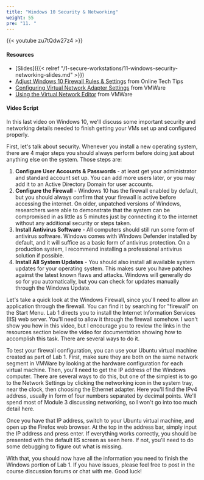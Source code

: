 ```yaml
---
title: "Windows 10 Security & Networking"
weight: 55
pre: "11. "
---
```


{{< youtube zu7tQdw27z4 >}}

#### Resources

* [Slides]({{< relref "/1-secure-workstations/11-windows-security-networking-slides.md" >}})
* [Adjust Windows 10 Firewall Rules & Settings](https://www.online-tech-tips.com/windows-10/adjust-windows-10-firewall-settings/) from Online Tech Tips
* [Configuring Virtual Network Adapter Settings](https://docs.vmware.com/en/VMware-Workstation-Pro/12.0/com.vmware.ws.using.doc/GUID-C82DCB68-2EFA-460A-A765-37225883337D.html) from VMWare
* [Using the Virtual Network Editor](https://docs.vmware.com/en/VMware-Workstation-Pro/12.0/com.vmware.ws.using.doc/GUID-AC956B17-30BA-45F7-9A39-DCCB96B0A713.html) from VMWare

#### Video Script

In this last video on Windows 10, we'll discuss some important security and networking details needed to finish getting your VMs set up and configured properly.

First, let's talk about security. Whenever you install a new operating system, there are 4 major steps you should always perform before doing just about anything else on the system. Those steps are:

1. **Configure User Accounts & Passwords** - at least get your administrator and standard account set up. You can add more users later, or you may add it to an Active Directory Domain for user accounts.
1. **Configure the Firewall** - Windows 10 has the firewall enabled by default, but you should always confirm that your firewall is active before accessing the internet. On older, unpatched versions of Windows, researchers were able to demonstrate that the system can be compromised in as little as 5 minutes just by connecting it to the internet without any additional security or steps taken.
2. **Install Antivirus Software** - All computers should still run some form of antivirus software. Windows comes with Windows Defender installed by default, and it will suffice as a basic form of antivirus protection. On a production system, I recommend installing a professional antivirus solution if possible.
1. **Install All System Updates** - You should also install all available system updates for your operating system. This makes sure you have patches against the latest known flaws and attacks. Windows will generally do so for you automatically, but you can check for updates manually through the Windows Update.

Let's take a quick look at the Windows Firewall, since you'll need to allow an application through the firewall. You can find it by searching for "firewall" on the Start Menu. Lab 1 directs you to install the Internet Information Services (IIS) web server. You'll need to allow it through the firewall somehow. I won't show you how in this video, but I encourage you to review the links in the resources section below the video for documentation showing how to accomplish this task. There are several ways to do it.

To test your firewall configuration, you can use your Ubuntu virtual machine created as part of Lab 1. First, make sure they are both on the same network segment in VMWare by looking at the hardware configuration for each virtual machine. Then, you'll need to get the IP address of the Windows computer. There are several ways to do this, but one of the simplest is to go to the Network Settings by clicking the networking icon in the system tray, near the clock, then choosing the Ethernet adapter. Here you'll find the IPv4 address, usually in form of four numbers separated by decimal points. We'll spend most of Module 3 discussing networking, so I won't go into too much detail here.

Once you have that IP address, switch to your Ubuntu virtual machine, and open up the Firefox web browser. At the top in the address bar, simply input the IP address and press enter. If everything works correctly, you should be presented with the default IIS screen as seen here. If not, you'll need to do some debugging to figure out what is missing.

With that, you should now have all the information you need to finish the Windows portion of Lab 1. If you have issues, please feel free to post in the course discussion forums or chat with me. Good luck!
